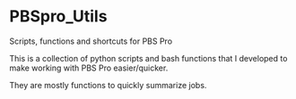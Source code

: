 # PBSpro_Utils
Scripts, functions and shortcuts for PBS Pro

This is a collection of python scripts and bash functions that I developed to make working with PBS Pro easier/quicker. 

They are mostly functions to quickly summarize jobs. 
